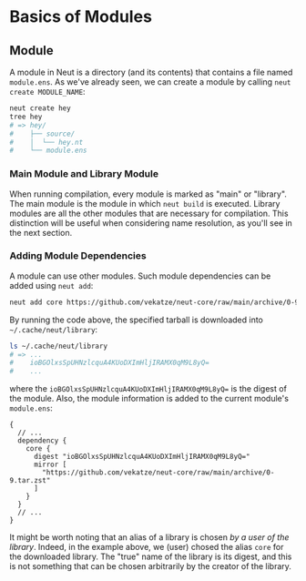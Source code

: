 # Basics of Modules

## Module

A module in Neut is a directory (and its contents) that contains a file named `module.ens`. As we've already seen, we can create a module by calling `neut create MODULE_NAME`:

```sh
neut create hey
tree hey
# => hey/
#    ├── source/
#    │  └── hey.nt
#    └── module.ens
```

### Main Module and Library Module

When running compilation, every module is marked as "main" or "library". The main module is the module in which `neut build` is executed. Library modules are all the other modules that are necessary for compilation. This distinction will be useful when considering name resolution, as you'll see in the next section.

### Adding Module Dependencies

A module can use other modules. Such module dependencies can be added using `neut add`:

```sh
neut add core https://github.com/vekatze/neut-core/raw/main/archive/0-9.tar.zst
```

By running the code above, the specified tarball is downloaded into `~/.cache/neut/library`:

```sh
ls ~/.cache/neut/library
# => ...
#    ioBGOlxsSpUHNzlcquA4KUoDXImHljIRAMX0qM9L8yQ=
#    ...
```

where the `ioBGOlxsSpUHNzlcquA4KUoDXImHljIRAMX0qM9L8yQ=` is the digest of the module. Also, the module information is added to the current module's `module.ens`:

```ens
{
  // ...
  dependency {
    core {
      digest "ioBGOlxsSpUHNzlcquA4KUoDXImHljIRAMX0qM9L8yQ="
      mirror [
        "https://github.com/vekatze/neut-core/raw/main/archive/0-9.tar.zst"
      ]
    }
  }
  // ...
}
```

It might be worth noting that an alias of a library is chosen *by a user of the library*. Indeed, in the example above, we (user) chosed the alias `core` for the downloaded library. The "true" name of the library is its digest, and this is not something that can be chosen arbitrarily by the creator of the library.
